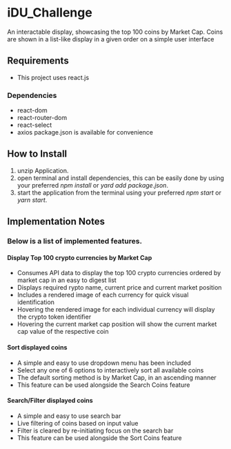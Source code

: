 # iDU_Challenge
An interactable display, showcasing the top 100 coins by Market Cap.
Coins are shown in a list-like display in a given order on a simple user interface

## Requirements
* This project uses react.js
### Dependencies
* react-dom
* react-router-dom
* react-select
* axios
package.json is available for convenience

## How to Install
1. unzip Application.
2. open terminal and install dependencies, this can be easily done by using your preferred *npm install* or *yard add package.json*.
3. start the application from the terminal using your preferred *npm start* or *yarn start*.


## Implementation Notes
### Below is a list of implemented features.

#### Display Top 100 crypto currencies by Market Cap
* Consumes API data to display the top 100 crypto currencies ordered by market cap in an easy to digest list
* Displays required rypto name, current price and current market position
* Includes a rendered image of each currency for quick visual identification
* Hovering the rendered image for each individual currency will display the crypto token identifier
* Hovering the current market cap position will show the current market cap value of the respective coin

#### Sort displayed coins
* A simple and easy to use dropdown menu has been included
* Select any one of 6 options to interactively sort all available coins 
* The default sorting method is by Market Cap, in an ascending manner
* This feature can be used alongside the Search Coins feature

#### Search/Filter displayed coins
* A simple and easy to use search bar
* Live filtering of coins based on input value
* Filter is cleared by re-initiating focus on the search bar
* This feature can be used alongside the Sort Coins feature
